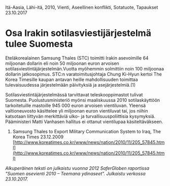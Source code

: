 Itä-Aasia, Lähi-itä, 2010, Vienti, Aseellinen konflikti, Sotatuote, Tapaukset
23.10.2017


# Osa Irakin sotilasviestijärjestelmä tulee Suomesta

Eteläkorealainen Samsung Thales (STC) toimitti Irakin asevoimille 64 miljoonan dollarin eli noin 50 miljoonan euron arvoisen sotilasviestintäjärjestelmän.Vuotta myöhemmin solmittiin noin 100 miljoonaa dollarin jatkosopimus. STC:n varatoimitusjohtaja Chung Ki-Hyun kertoi The Korea Timesille kaupan antavan heille mahdollisuuden toimittaa tulevaisuudessa järjestelmään päivityksiä ja asejärjestelmiä.(1)

Sotilasviestintäjärjestelmässä tarvittavat teleskooppimastot tulivat Suomesta. Puolustusministeriö myönsi maaliskuussa 2010 sotilaskäyttöön tarkoitetuille mastoille 945 000 euron arvoisen vientiluvan. Yleensä valtioneuvosto käsittelee yli miljoonan euron vientiluvat tai, jos niihin katsotaan liittyvän merkittäviä ulko- ja turvallisuuspoliittisia kysymyksiä. Pääministeri Matti Vanhasen hallitus ei ottanut vientilupaa käsiteltäväkseen.

1. Samsung Thales to Export Military Communication System to Iraq, The Korea Times 23.12.2009 [http://www.koreatimes.co.kr/www/news/nation/2010/11/205_57845.html](http://www.koreatimes.co.kr/www/news/nation/2010/11/205_57845.html)

*Alkuperäinen teksti on julkaistu vuonna 2012 SaferGloben raportissa "Suomen asevienti 2010 – Teemana ydinaseet".
Julkaistu verkossa 23.10.2017.*